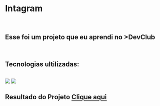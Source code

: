 <h1>Intagram</h1>
<br>
<h2>Esse foi um projeto que eu aprendi no >DevClub</h2>
<br>
<h2>Tecnologias ultilizadas:</h2>
<br>
<img src="https://img.shields.io/badge/HTML5-E34F26?style=for-the-badge&logo=html5&logoColor=white">
<img src="https://img.shields.io/badge/CSS3-1572B6?style=for-the-badge&logo=css3&logoColor=white">
<h2>Resultado do Projeto <a href="https://viniciussillva98.github.io/instagram/">Clique aqui</a></h2>

